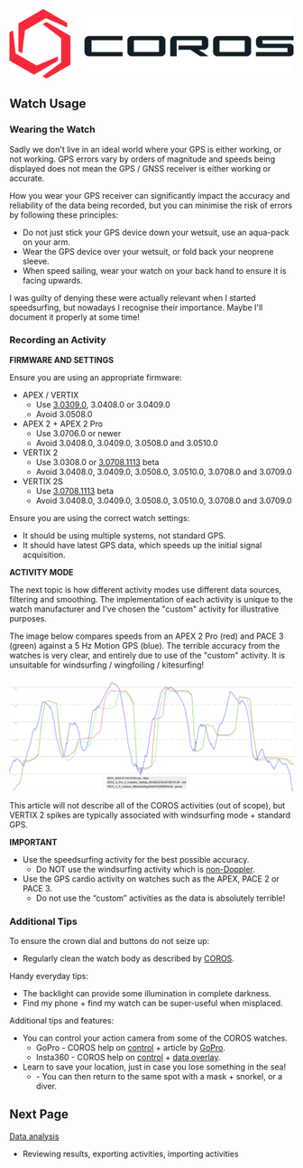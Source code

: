 ![GP3S Logo](../img/COROS_Wearables_Logo.png)



## Watch Usage

### Wearing the Watch

Sadly we don't live in an ideal world where your GPS is either working, or not working. GPS errors vary by orders of magnitude and speeds being displayed does not mean the GPS / GNSS receiver is either working or accurate.

How you wear your GPS receiver can significantly impact the accuracy and reliability of the data being recorded, but you can minimise the risk of errors by following these principles:

- Do not just stick your GPS device down your wetsuit, use an aqua-pack on your arm.
- Wear the GPS device over your wetsuit, or fold back your neoprene sleeve.
- When speed sailing, wear your watch on your back hand to ensure it is facing upwards.

I was guilty of denying these were actually relevant when I started speedsurfing, but nowadays I recognise their importance. Maybe I'll document it properly at some time!



### Recording an Activity

**FIRMWARE AND SETTINGS**

Ensure you are using an appropriate firmware:

- APEX / VERTIX
  - Use [3.0309.0](https://logiqx.github.io/gps-details/devices/coros/firmware/3.0309.0/install.html), 3.0408.0 or 3.0409.0
  - Avoid 3.0508.0
- APEX 2 + APEX 2 Pro
  - Use 3.0706.0 or newer
  - Avoid 3.0408.0, 3.0409.0, 3.0508.0 and 3.0510.0
- VERTIX 2
  - Use 3.0308.0 or [3.0708.1113](https://logiqx.github.io/gps-details/devices/coros/firmware/3.0708.1113/install.html) beta
  - Avoid 3.0408.0, 3.0409.0, 3.0508.0, 3.0510.0, 3.0708.0 and 3.0709.0
- VERTIX 2S
  - Use [3.0708.1113](https://logiqx.github.io/gps-details/devices/coros/firmware/3.0708.1113/install.html) beta
  - Avoid 3.0408.0, 3.0409.0, 3.0508.0, 3.0510.0, 3.0708.0 and 3.0709.0


Ensure you are using the correct watch settings:

- It should be using multiple systems, not standard GPS.
- It should have latest GPS data, which speeds up the initial signal acquisition.



**ACTIVITY MODE**

The next topic is how different activity modes use different data sources, filtering and smoothing. The implementation of each activity is unique to the watch manufacturer and I've chosen the "custom" activity for illustrative purposes.

The image below compares speeds from an APEX 2 Pro (red) and PACE 3 (green) against a 5 Hz Motion GPS (blue). The terrible accuracy from the watches is very clear, and entirely due to use of the "custom" activity. It is unsuitable for windsurfing / wingfoiling / kitesurfing!

![custom-actity](img/custom-activity.png)



This article will not describe all of the COROS activities (out of scope), but VERTIX 2 spikes are typically associated with windsurfing mode + standard GPS.



**IMPORTANT**

- Use the speedsurfing activity for the best possible accuracy.
  - Do NOT use the windsurfing activity which is [non-Doppler](https://medium.com/@mikeg888/the-importance-of-doppler-b886b14bb65d).
- Use the GPS cardio activity on watches such as the APEX, PACE 2 or PACE 3.
  - Do not use the “custom” activities as the data is absolutely terrible!




### Additional Tips

To ensure the crown dial and buttons do not seize up:

- Regularly clean the watch body as described by [COROS](https://support.coros.com/hc/en-us/articles/4407431266836-COROS-Watches-Maintenance-and-Cleaning-Tips).

Handy everyday tips:

- The backlight can provide some illumination in complete darkness.
- Find my phone + find my watch can be super-useful when misplaced.

Additional tips and features:

- You can control your action camera from some of the COROS watches.
  - GoPro - COROS help on [control](https://support.coros.com/hc/en-us/articles/4411031553044-How-to-control-GoPro-Cameras) + article by [GoPro](https://gopro.com/en/gb/news/open-gopro-coros).
  - Insta360 - COROS help on [control](https://support.coros.com/hc/en-us/articles/4406181409300-How-to-control-Insta360-from-your-COROS-watch) + [data overlay](https://support.coros.com/hc/en-us/articles/28945366751764-Insta360-Data-Overlay).
- Learn to save your location, just in case you lose something in the sea!
  - \- You can then return to the same spot with a mask + snorkel, or a diver.



## Next Page

[Data analysis](../analysis/README.md)

- Reviewing results, exporting activities, importing activities

